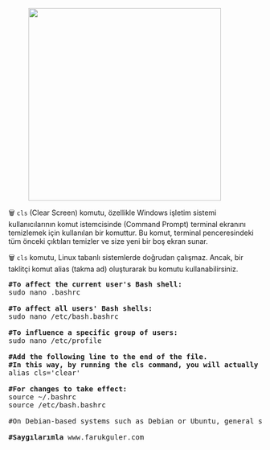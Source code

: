 <!-- wp:image {"id":9741,"width":"383px","height":"auto","sizeSlug":"large","linkDestination":"none"} -->
<figure class="wp-block-image size-large is-resized"><img src="https://farukguler.com/assets/post_images/debian_logo.png?w=512" alt="" class="wp-image-9741" style="width:383px;height:auto" /></figure>
<!-- /wp:image -->

<!-- wp:paragraph -->
<p>🗑 <code>cls</code> (Clear Screen) komutu, özellikle Windows işletim sistemi kullanıcılarının komut istemcisinde (Command Prompt) terminal ekranını temizlemek için kullanılan bir komuttur. Bu komut, terminal penceresindeki tüm önceki çıktıları temizler ve size yeni bir boş ekran sunar.</p>
<!-- /wp:paragraph -->

<!-- wp:paragraph -->
<p>🗑 <code>cls</code> komutu, Linux tabanlı sistemlerde doğrudan çalışmaz. Ancak, bir taklitçi komut alias (takma ad) oluşturarak bu komutu kullanabilirsiniz.</p>
<!-- /wp:paragraph -->

<!-- wp:preformatted -->
<pre class="wp-block-preformatted"><strong>#To affect the current user's Bash shell:</strong><br>sudo nano .bashrc<br><br><strong>#To affect all users' Bash shells:</strong><br>sudo nano /etc/bash.bashrc<br><br><strong>#To influence a specific group of users:</strong><br>sudo nano /etc/profile<br><br><strong>#Add the following line to the end of the file.<br>#In this way, by running the cls command, you will actually be referring to the clear command.</strong><br>alias cls='clear'<br><br><strong>#For changes to take effect:</strong><br>source ~/.bashrc<br>source /etc/bash.bashrc<br><br>#On Debian-based systems such as Debian or Ubuntu, general system settings are made in /etc/bash.bashrc or /etc/profile files, while on Red Hat-based systems (e.g. Fedora, CentOS) general system settings are made in /etc/bash.bashrc or /etc/profile.d/. files are used<br><br><strong>#Saygılarımla</strong> www.farukguler.com</pre>
<!-- /wp:preformatted -->

